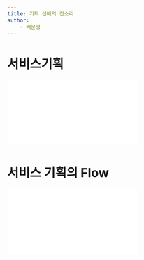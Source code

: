 ```yaml
---
title: 기획 선배의 잔소리
author:
	- 배문형
---
```


# 서비스기획

![](서비스기획%20개론.md)

# 서비스 기획의 Flow

![](서비스기획%20Flow.md)

